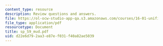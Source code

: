```yaml
---
content_type: resource
description: Review questions and answers.
file: https://ol-ocw-studio-app-qa.s3.amazonaws.com/courses/16-01-unified-engineering-i-ii-iii-iv-fall-2005-spring-2006/d22e6d792aa3e87ef031f40a82ae5039_sp_S9_mud.pdf
file_type: application/pdf
resourcetype: Document
title: sp_S9_mud.pdf
uid: d22e6d79-2aa3-e87e-f031-f40a82ae5039
---
```

